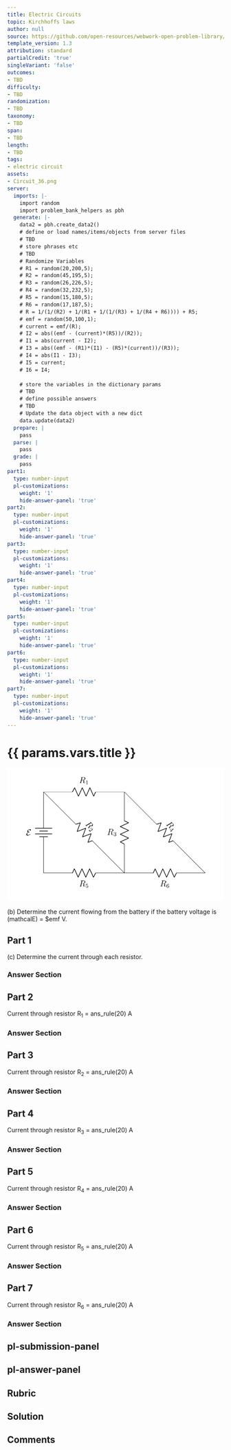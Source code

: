 ```yaml
---
title: Electric Circuits
topic: Kirchhoffs laws
author: null
source: https://github.com/open-resources/webwork-open-problem-library/tree/master/Contrib/BrockPhysics/College_Physics_Urone/21.Circuits_and_DC_Instruments/21-03.Kirchhoffs_Rules/21-03-010.pg
template_version: 1.3
attribution: standard
partialCredit: 'true'
singleVariant: 'false'
outcomes:
- TBD
difficulty:
- TBD
randomization:
- TBD
taxonomy:
- TBD
span:
- TBD
length:
- TBD
tags:
- electric circuit
assets:
- Circuit_36.png
server:
  imports: |-
    import random
    import problem_bank_helpers as pbh
  generate: |-
    data2 = pbh.create_data2()
    # define or load names/items/objects from server files
    # TBD
    # store phrases etc
    # TBD
    # Randomize Variables
    # R1 = random(20,200,5);
    # R2 = random(45,195,5);
    # R3 = random(26,226,5);
    # R4 = random(32,232,5);
    # R5 = random(15,180,5);
    # R6 = random(17,187,5);
    # R = 1/(1/(R2) + 1/(R1 + 1/(1/(R3) + 1/(R4 + R6)))) + R5;
    # emf = random(50,100,1);
    # current = emf/(R);
    # I2 = abs((emf - (current)*(R5))/(R2));
    # I1 = abs(current - I2);
    # I3 = abs((emf - (R1)*(I1) - (R5)*(current))/(R3));
    # I4 = abs(I1 - I3);
    # I5 = current;
    # I6 = I4;

    # store the variables in the dictionary params
    # TBD
    # define possible answers
    # TBD
    # Update the data object with a new dict
    data.update(data2)
  prepare: |
    pass
  parse: |
    pass
  grade: |
    pass
part1:
  type: number-input
  pl-customizations:
    weight: '1'
    hide-answer-panel: 'true'
part2:
  type: number-input
  pl-customizations:
    weight: '1'
    hide-answer-panel: 'true'
part3:
  type: number-input
  pl-customizations:
    weight: '1'
    hide-answer-panel: 'true'
part4:
  type: number-input
  pl-customizations:
    weight: '1'
    hide-answer-panel: 'true'
part5:
  type: number-input
  pl-customizations:
    weight: '1'
    hide-answer-panel: 'true'
part6:
  type: number-input
  pl-customizations:
    weight: '1'
    hide-answer-panel: 'true'
part7:
  type: number-input
  pl-customizations:
    weight: '1'
    hide-answer-panel: 'true'
---
```


# {{ params.vars.title }} 

![Circuit Example](Circuit_36.png)

(b) Determine the current flowing from the battery if the battery voltage is (mathcalE) = $emf V.

## Part 1 
(c) Determine the current through each resistor. 


 ### Answer Section

## Part 2 
Current through resistor R<sub>1</sub> = ans_rule(20) A 


 ### Answer Section

## Part 3 
Current through resistor R<sub>2</sub> = ans_rule(20) A 


 ### Answer Section

## Part 4 
Current through resistor R<sub>3</sub> = ans_rule(20) A 


 ### Answer Section

## Part 5 
Current through resistor R<sub>4</sub> = ans_rule(20) A 


 ### Answer Section

## Part 6 
Current through resistor R<sub>5</sub> = ans_rule(20) A 


 ### Answer Section

## Part 7 
Current through resistor R<sub>6</sub> = ans_rule(20) A 


 ### Answer Section


## pl-submission-panel 


## pl-answer-panel 


## Rubric 


## Solution 


## Comments 


